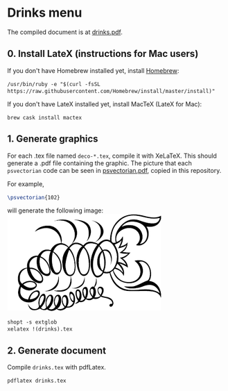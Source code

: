 # Drinks menu

The compiled document is at [drinks.pdf](drinks.pdf).

## 0. Install LateX (instructions for Mac users)
If you don't have Homebrew installed yet, install [Homebrew](http://brew.sh/):
```
/usr/bin/ruby -e "$(curl -fsSL https://raw.githubusercontent.com/Homebrew/install/master/install)"
```

If you don't have LateX installed yet, install MacTeX (LateX for Mac):
```
brew cask install mactex
```

## 1. Generate graphics
For each .tex file named `deco-*.tex`, compile it with XeLaTeX.  This should generate a .pdf file containing the graphic.  The picture that each `psvectorian` code can be seen in [psvectorian.pdf](psvectorian.pdf), copied in this repository.

For example,
```tex
\psvectorian{102}
```
will generate the following image:
![psvectorian lobster](lobster.png)

```
shopt -s extglob
xelatex !(drinks).tex
```

## 2. Generate document
Compile `drinks.tex` with pdfLatex.

```
pdflatex drinks.tex
```
